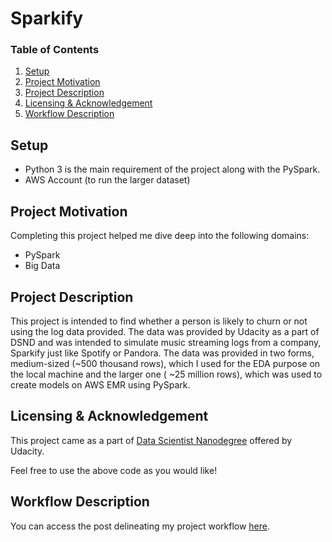 # Sparkify

### Table of Contents

1. [Setup](#installation)
2. [Project Motivation](#motivation)
3. [Project Description](#description)
4. [Licensing & Acknowledgement](#licensing)
5. [Workflow Description](#work)


## Setup <a name="installation"></a>

- Python 3 is the main requirement of the project along with the PySpark.
- AWS Account (to run the larger dataset)

## Project Motivation<a name="motivation"></a>

Completing this project helped me dive deep into the following domains:
- PySpark
- Big Data

## Project Description <a name="description"></a>

This project is intended to find whether a person is likely to churn or not using the log data provided. The data was provided by Udacity as a part of DSND and was intended to simulate music streaming logs from a company, Sparkify just like Spotify or Pandora. The data was provided in two forms, medium-sized (~500 thousand rows), which I used for the EDA purpose on the local machine and the larger one ( ~25 million rows), which was used to create models on AWS EMR using PySpark.

## Licensing & Acknowledgement <a name="licensing"></a>

This project came as a part of [Data Scientist Nanodegree](https://www.udacity.com/course/data-scientist-nanodegree--nd025) offered by Udacity.

Feel free to use the above code as you would like!

## Workflow Description <a name="work"></a>

You can access the post delineating my project workflow [here](https://medium.com/@goelprateek/sparkify-815cf9b55a06).